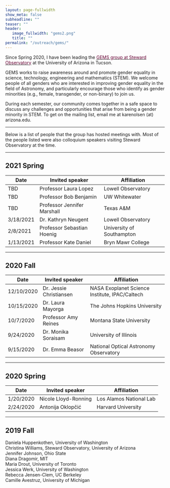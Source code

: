 ```yaml
---
layout: page-fullwidth
show_meta: false
subheadline: ""
teaser: ""
header:
   image_fullwidth: "gems2.png"
   title: ""
permalink: "/outreach/gems/"
---
```


Since Spring 2020, I have been leading the <a href="https://www.as.arizona.edu/gems-groupy"><font color="#660033">GEMS group at Steward Observatory</font></a> at the University of Arizona in Tucson.

GEMS works to raise awareness around and promote gender equality in science, technology, engineering and mathematics (STEM). We welcome people of all genders who are interested in improving gender equality in the field of Astronomy, and particularly encourage those who identify as gender minorities (e.g., female, transgender, or non-binary) to join us.
 
During each semester, our community comes together in a safe space to discuss any challenges and opportunities that arise from being a gender minority in STEM. To get on the mailing list, email me at karenolsen (at) arizona.edu.

---

Below is a list of people that the group has hosted meetings with. Most of the people listed were also colloquium speakers visiting Steward Observatory at the time.


___

## 2021 Spring

| Date | Invited speaker | Affiliation |
| ---- | --------------- | ----------- |
|TBD	|	Professor Laura Lopez	|  Lowell Observatory |
|TBD	|	Professor Bob Benjamin	|  UW Whitewater |
|TBD	|	Professor Jennifer Marshall	|  Texas A&M |
|3/18/2021	|	Dr. Kathryn Neugent	|  Lowell Observatory |
|2/8/2021	|	Professor Sebastian Hoenig	| University of Southampton |
|1/13/2021	|	Professor Kate Daniel	| Bryn Mawr College |

___

## 2020 Fall

| Date | Invited speaker | Affiliation |
| ---- | --------------- | ----------- |
|12/10/2020	|	Dr. Jessie Christiansen	| NASA Exoplanet Science Institute, IPAC/Caltech |
|10/15/2020 |   Dr. Laura Mayorga	| The Johns Hopkins University |
|10/7/2020	|	Professor Amy Reines	| Montana State University |
|9/24/2020	|	Dr. Monika Soraisam	| University of Illinois |
|9/15/2020	|	Dr. Emma Beasor	| National Optical Astronomy Observatory |

___

## 2020 Spring

| Date | Invited speaker | Affiliation |
| ---- | --------------- | ----------- |
|1/20/2020 | Nicole Lloyd-Ronning | Los Alamos National Lab |
|2/24/2020 | Antonija Oklopčić | Harvard University |

___

## 2019 Fall

Daniela Huppenkothen,  University of Washington<br>
Christina Williams, Steward Observatory, University of Arizona<br>
Jennifer Johnson, Ohio State<br>
Diana Dragomir,  MIT<br>
Maria Drout,  University of Toronto<br>
Jessica Werk,  University of Washington<br>
Rebecca Jensen-Clem,  UC Berkeley<br>
Camille Avestruz, University of Michigan<br>
